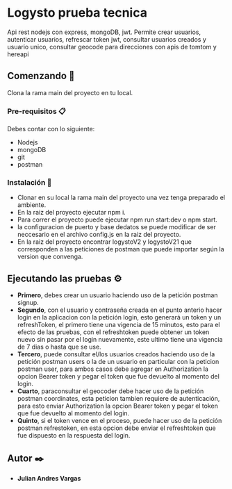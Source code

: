 # Logysto prueba tecnica

Api rest nodejs con express, mongoDB, jwt. Permite crear usuarios, autenticar usuarios, refrescar token jwt, consultar usuarios creados y usuario unico, consultar geocode para direcciones con apis de tomtom y hereapi

## Comenzando 🚀

Clona la rama main del proyecto en tu local.

### Pre-requisitos 📋

Debes contar con lo siguiente:
 * Nodejs
 * mongoDB
 * git
 * postman

### Instalación 🔧

* Clonar en su local la rama main del proyecto una vez tenga preparado el ambiente.
* En la raiz del proyecto ejecutar npm i.
* Para correr el proyecto puede ejecutar npm run start:dev o npm start.
* la configuracion de puerto y base dedatos se puede modificar de ser neccesario en el archivo config.js en la raiz del proyecto.
* En la raiz del proyecto encontrar logystoV2 y logystoV21 que corresponden a las peticiones de postman que puede importar según la version que convenga.


## Ejecutando las pruebas ⚙️

* **Primero**, debes crear un usuario haciendo uso de la petición postman signup.
* **Segundo**, con el usuario y contraseña creada en el punto anterio hacer login en la aplicacion con la petición login, esto generará un token y un refreshToken, el primero tiene una vigencia de 15 minutos, esto para el efecto de las pruebas, con el refreshtoken puede obtener un token nuevo sin pasar por el login nuevamente, este ultimo tiene una vigencia de 7 dias o hasta que se use.
* **Tercero**, puede consultar el/los usuarios creados haciendo uso de la petición postman users o la de un usuario en particular con la peticion postman user, para ambos casos debe agregar en Authorization la opcion Bearer token y pegar el token que fue devuelto al momento del login.
* **Cuarto**, paraconsultar el geocoder debe hacer uso de la petición postman coordinates, esta peticion tambien requiere de autenticación, para esto enviar Authorization la opcion Bearer token y pegar el token que fue devuelto al momento del login.
* **Quinto**, si el token vence en el proceso, puede hacer uso de la petición postman refrestoken, en esta opcion debe enviar el refreshtoken que fue dispuesto en la respuesta del login.

## Autor ✒️

* **Julian Andres Vargas**
